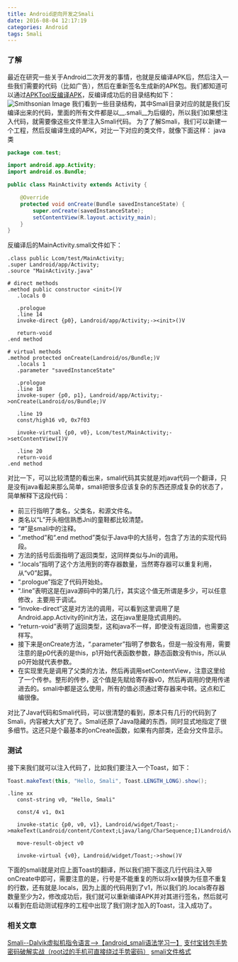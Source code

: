 ```yaml
---
title: Android逆向开发之Smali
date: 2016-08-04 12:17:19
categories: Android
tags: Smali
---
```

### 了解
最近在研究一些关于Android二次开发的事情，也就是反编译APK后，然后注入一些我们需要的代码（比如广告），然后在重新签名生成新的APK包。我们都知道可以通过[APKTool反编译APK]，反编译成功后的目录结构如下：
![Smithsonian Image](/images/android-reverse-develop-smali/mulu.png)
我们看到一些目录结构，其中Smali目录对应的就是我们反编译出来的代码，里面的所有文件都是以__.smali__为后缀的，所以我们如果想注入代码，就需要像这些文件里注入Smali代码。
为了了解Smali，我们可以新建一个工程，然后反编译生成的APK，对比一下对应的类文件，就像下面这样：
java类
```java
package com.test;

import android.app.Activity;
import android.os.Bundle;

public class MainActivity extends Activity {

    @Override
    protected void onCreate(Bundle savedInstanceState) {
	    super.onCreate(savedInstanceState);
	    setContentView(R.layout.activity_main);
	}
}
```
反编译后的MainActivity.smali文件如下：
```smali
.class public Lcom/test/MainActivity;
.super Landroid/app/Activity;
.source "MainActivity.java"

# direct methods
.method public constructor <init>()V
   .locals 0

   .prologue
   .line 14
   invoke-direct {p0}, Landroid/app/Activity;-><init>()V

   return-void
.end method

# virtual methods
.method protected onCreate(Landroid/os/Bundle;)V
   .locals 1
   .parameter "savedInstanceState"

   .prologue
   .line 18
   invoke-super {p0, p1}, Landroid/app/Activity;->onCreate(Landroid/os/Bundle;)V

   .line 19
   const/high16 v0, 0x7f03

   invoke-virtual {p0, v0}, Lcom/test/MainActivity;->setContentView(I)V

   .line 20
   return-void
.end method
```
对比一下，可以比较清楚的看出来，smali代码其实就是对java代码一个翻译，只是没有java看起来那么简单，smali把很多应该复杂的东西还原成复杂的状态了，简单解释下这段代码：
 * 前三行指明了类名，父类名，和源文件名。
 *  类名以“L”开头相信熟悉Jni的童鞋都比较清楚。
 * “#”是smali中的注释。
 * “.method”和“.end method”类似于Java中的大括号，包含了方法的实现代码段。
 * 方法的括号后面指明了返回类型，这同样类似与Jni的调用。
 * “.locals”指明了这个方法用到的寄存器数量，当然寄存器可以重复利用，从“v0”起算。
 * “.prologue”指定了代码开始处。
 * “.line”表明这是在java源码中的第几行，其实这个值无所谓是多少，可以任意修改，主要用于调试。
 * “invoke-direct”这是对方法的调用，可以看到这里调用了是Android.app.Activity的init方法，这在java里是隐式调用的。
 * “return-void”表明了返回类型，这和java不一样，即使没有返回值，也需要这样写。
 * 接下来是onCreate方法，“.parameter”指明了参数名，但是一般没有用，需要注意的是p0代表的是this，p1开始代表函数参数，静态函数没有this，所以从p0开始就代表参数。
 * 在实现里先是调用了父类的方法，然后再调用setContentView，注意这里给了一个传参。整形的传参，这个值是先赋给寄存器v0，然后再调用的使用传递进去的。smali中都是这么使用，所有的值必须通过寄存器来中转。这点和汇编很像。

对比了Java代码和Smali代码，可以很清楚的看到，原本只有几行的代码到了Smali，内容被大大扩充了。Smali还原了Java隐藏的东西，同时显式地指定了很多细节。这还只是个最基本的onCreate函数，如果有内部类，还会分文件显示。

### 测试
接下来我们就可以注入代码了，比如我们要注入一个Toast，如下：
```java
Toast.makeText(this, "Hello, Smali", Toast.LENGTH_LONG).show();
```
```smali
.line xx
   const-string v0, "Hello, Smali"

   const/4 v1, 0x1

   invoke-static {p0, v0, v1}, Landroid/widget/Toast;->makeText(Landroid/content/Context;Ljava/lang/CharSequence;I)Landroid/widget/Toast;

   move-result-object v0

   invoke-virtual {v0}, Landroid/widget/Toast;->show()V
```
下面的smali就是对应上面Toast的翻译，所以我们把下面这几行代码注入带onCreate中即可，需要注意的是，行号是不能重复的所以将xx替换为任意不重复的行数，还有就是.locals，因为上面的代码用到了v1，所以我们的.locals寄存器数量至少为2，修改成功后，我们就可以重新编译APK并对其进行签名，然后就可以看到在启动测试程序的工程中出现了我们刚才加入的Toast，注入成功了。

### 相关文章
[Smali--Dalvik虚拟机指令语言-->【android_smali语法学习一】]
[支付宝钱包手势密码破解实战（root过的手机可直接绕过手势密码）]
[smali文件格式]

[smali文件格式]: http://book.2cto.com/201212/12468.html
[支付宝钱包手势密码破解实战（root过的手机可直接绕过手势密码）]: http://blog.csdn.net/hu3167343/article/details/36418063
[Smali--Dalvik虚拟机指令语言-->【android_smali语法学习一】]: http://blog.csdn.net/wdaming1986/article/details/8299996
[APKTool反编译APK]: http://wangchao.im/2016/01/20/android-secondary-build/